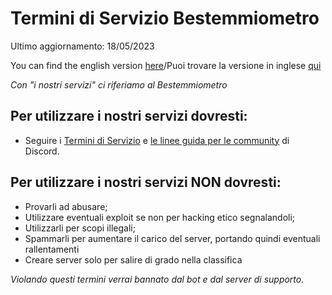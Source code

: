# Termini di Servizio Bestemmiometro

Ultimo aggiornamento: 18/05/2023

You can find the english version [here](https://gist.github.com/AntogamerYT/2b0d130360759eb9d19870447a247209)/Puoi trovare la versione in inglese [qui](https://gist.github.com/AntogamerYT/2b0d130360759eb9d19870447a247209)

*Con "i nostri servizi" ci riferiamo al Bestemmiometro*

## Per utilizzare i nostri servizi dovresti:
- Seguire i [Termini di Servizio](https://dis.gd/tos) e [le linee guida per le community](https://dis.gd/guidelines) di Discord.

## Per utilizzare i nostri servizi NON dovresti:
- Provarli ad abusare;
- Utilizzare eventuali exploit se non per hacking etico segnalandoli;
- Utilizzarli per scopi illegali;
- Spammarli per aumentare il carico del server, portando quindi eventuali rallentamenti
- Creare server solo per salire di grado nella classifica

*Violando questi termini verrai bannato dal bot e dal server di supporto.*
